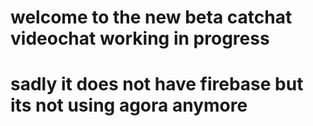 # welcome to the new beta catchat videochat working in progress
# sadly it does not have firebase but its not using agora anymore